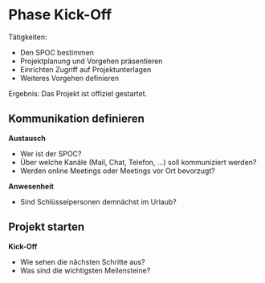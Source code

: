 # Phase Kick-Off

Tätigkeiten:

* Den SPOC bestimmen
* Projektplanung und Vorgehen präsentieren
* Einrichten Zugriff auf Projektunterlagen
* Weiteres Vorgehen definieren

Ergebnis: Das Projekt ist offiziel gestartet.


## Kommunikation definieren

**Austausch**

* Wer ist der SPOC?
* Über welche Kanäle (Mail, Chat, Telefon, ...) soll kommuniziert werden?
* Werden online Meetings oder Meetings vor Ort bevorzugt?


**Anwesenheit**

* Sind Schlüsselpersonen demnächst im Urlaub?

## Projekt starten

**Kick-Off**

* Wie sehen die nächsten Schritte aus?
* Was sind die wichtigsten Meilensteine?